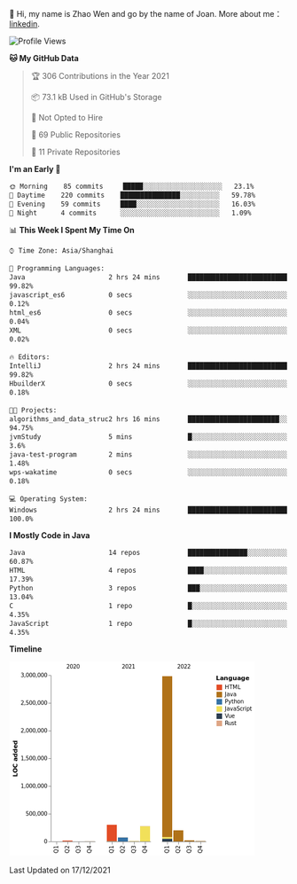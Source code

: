 :wave: Hi, my name is Zhao Wen and go by the name of Joan.
More about me： [linkedin](https://www.linkedin.com/in/itwzhao/).





<!--START_SECTION:waka-->
![Profile Views](http://img.shields.io/badge/Profile%20Views-7-blue)

**🐱 My GitHub Data** 

> 🏆 306 Contributions in the Year 2021
 > 
> 📦 73.1 kB Used in GitHub's Storage 
 > 
> 🚫 Not Opted to Hire
 > 
> 📜 69 Public Repositories 
 > 
> 🔑 11 Private Repositories  
 > 
**I'm an Early 🐤** 

```text
🌞 Morning    85 commits     █████░░░░░░░░░░░░░░░░░░░░   23.1% 
🌆 Daytime    220 commits    ███████████████░░░░░░░░░░   59.78% 
🌃 Evening    59 commits     ████░░░░░░░░░░░░░░░░░░░░░   16.03% 
🌙 Night      4 commits      ░░░░░░░░░░░░░░░░░░░░░░░░░   1.09%

```


📊 **This Week I Spent My Time On** 

```text
⌚︎ Time Zone: Asia/Shanghai

💬 Programming Languages: 
Java                     2 hrs 24 mins       █████████████████████████   99.82% 
javascript_es6           0 secs              ░░░░░░░░░░░░░░░░░░░░░░░░░   0.12% 
html_es6                 0 secs              ░░░░░░░░░░░░░░░░░░░░░░░░░   0.04% 
XML                      0 secs              ░░░░░░░░░░░░░░░░░░░░░░░░░   0.02%

🔥 Editors: 
IntelliJ                 2 hrs 24 mins       █████████████████████████   99.82% 
HbuilderX                0 secs              ░░░░░░░░░░░░░░░░░░░░░░░░░   0.18%

🐱‍💻 Projects: 
algorithms_and_data_struc2 hrs 16 mins       ███████████████████████░░   94.75% 
jvmStudy                 5 mins              █░░░░░░░░░░░░░░░░░░░░░░░░   3.6% 
java-test-program        2 mins              ░░░░░░░░░░░░░░░░░░░░░░░░░   1.48% 
wps-wakatime             0 secs              ░░░░░░░░░░░░░░░░░░░░░░░░░   0.18%

💻 Operating System: 
Windows                  2 hrs 24 mins       █████████████████████████   100.0%

```

**I Mostly Code in Java** 

```text
Java                     14 repos            ███████████████░░░░░░░░░░   60.87% 
HTML                     4 repos             ████░░░░░░░░░░░░░░░░░░░░░   17.39% 
Python                   3 repos             ███░░░░░░░░░░░░░░░░░░░░░░   13.04% 
C                        1 repo              █░░░░░░░░░░░░░░░░░░░░░░░░   4.35% 
JavaScript               1 repo              █░░░░░░░░░░░░░░░░░░░░░░░░   4.35%

```


**Timeline**

![Chart not found](https://raw.githubusercontent.com/ybqdren/ybqdren/main/charts/bar_graph.png) 


 Last Updated on 17/12/2021
<!--END_SECTION:waka-->

